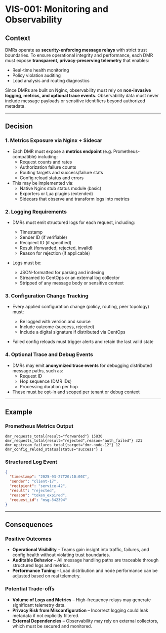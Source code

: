 # VIS-001: Monitoring and Observability

## Context

DMRs operate as **security-enforcing message relays** with strict trust boundaries. To ensure operational integrity and performance, each DMR must expose **transparent, privacy-preserving telemetry** that enables:

- Real-time health monitoring
- Policy violation auditing
- Load analysis and routing diagnostics

Since DMRs are built on Nginx, observability must rely on **non-invasive logging, metrics, and optional trace events**. Observability data must never include message payloads or sensitive identifiers beyond authorized metadata.

---

## Decision

### 1. Metrics Exposure via Nginx + Sidecar

- Each DMR must expose a **metrics endpoint** (e.g. Prometheus-compatible) including:
  - Request counts and rates
  - Authorization failure counts
  - Routing targets and success/failure stats
  - Config reload status and errors
- This may be implemented via:
  - Native Nginx stub status module (basic)
  - Exporters or Lua plugins (extended)
  - Sidecars that observe and transform logs into metrics

### 2. Logging Requirements

- DMRs must emit structured logs for each request, including:
  - Timestamp
  - Sender ID (if verifiable)
  - Recipient ID (if specified)
  - Result (forwarded, rejected, invalid)
  - Reason for rejection (if applicable)

- Logs must be:
  - JSON-formatted for parsing and indexing
  - Streamed to CentOps or an external log collector
  - Stripped of any message body or sensitive context

### 3. Configuration Change Tracking

- Every applied configuration change (policy, routing, peer topology) must:
  - Be logged with version and source
  - Include outcome (success, rejected)
  - Include a digital signature if distributed via CentOps

- Failed config reloads must trigger alerts and retain the last valid state

### 4. Optional Trace and Debug Events

- DMRs may emit **anonymized trace events** for debugging distributed message paths, such as:
  - Request ID
  - Hop sequence (DMR IDs)
  - Processing duration per hop
- These must be opt-in and scoped per tenant or debug context

---

## Example

### Prometheus Metrics Output

```text
dmr_requests_total{result="forwarded"} 15830
dmr_requests_total{result="rejected",reason="auth_failed"} 321
dmr_upstream_failures_total{target="dmr-node-12"} 12
dmr_config_reload_status{status="success"} 1
```

### Structured Log Event

```json
{
  "timestamp": "2025-03-27T20:10:00Z",
  "sender": "client-17",
  "recipient": "service-42",
  "result": "rejected",
  "reason": "token_expired",
  "request_id": "msg-842394"
}
```

---

## Consequences

### **Positive Outcomes**

- **Operational Visibility** – Teams gain insight into traffic, failures, and config health without violating trust boundaries.
- **Auditable Behavior** – All message handling paths are traceable through structured logs and metrics.
- **Performance Tuning** – Load distribution and node performance can be adjusted based on real telemetry.

### **Potential Trade-offs**

- **Volume of Logs and Metrics** – High-frequency relays may generate significant telemetry data.
- **Privacy Risk from Misconfiguration** – Incorrect logging could leak metadata if not explicitly filtered.
- **External Dependencies** – Observability may rely on external collectors, which must be secured and monitored.
